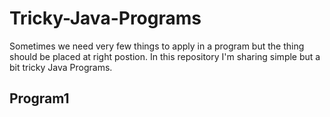 # Tricky-Java-Programs
Sometimes we need very few things to apply in a program but the thing should be placed at right postion. In this repository I'm sharing simple but a bit tricky Java Programs.

## Program1

